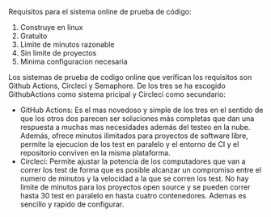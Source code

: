 Requisitos para el sistema online de prueba de código:
1. Construye en linux
2. Gratuito
3. Limite de minutos razonable
4. Sin limite de proyectos
5. Minima configuracion necesaria

Los sistemas de prueba de codigo online que verifican los requisitos son Github Actions, Circleci y Semaphore. De los tres se ha escogido GithubActions como sistema pricipal y Circleci como secundario:
- GitHub Actions: Es el mas novedoso y simple de los tres en el sentido de que los otros dos parecen ser soluciones más completas que dan una respuesta a muchas mas necesidades además del testeo en la nube. Además, ofrece minutos ilimitados para proyectos de software libre, permite la ejecucion de los test en paralelo y el entorno de CI y el repositorio conviven en la misma plataforma.
- Circleci: Permite ajustar la potencia de los computadores que van a correr los test de forma que es posible alcanzar un compromiso entre el numero de minutos y la velocidad a la que se corren los test. No hay limite de minutos para los proyectos open source y se pueden correr hasta 30 test en paralelo en hasta cuatro contenedores. Ademas es sencillo y rapido de configurar.
